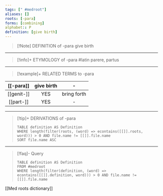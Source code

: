 ```yaml
---
tags: [" #medroot"]
aliases: []
roots: [-para]
forms: [combining]
alphabet:: P
definition: [give birth]
---
```

>[!Note] DEFINITION of -para
>give birth
_____
>[!info]+ ETYMOLOGY of -para
>#latin parere, partus
_____
>[!example]+ RELATED TERMS to -para
>
| [[-para]]  | give birth |      -      |
|:----------:|:----------:|:-----------:|
| [[genit-]] |    YES     | bring forth |
| [[part-]]  |    YES     |      -      |
_____
>[!tip]+ DERIVATIONS of -para
>```dataview
>TABLE definition AS Definition 
>WHERE length(filter(roots, (word) => econtains([[]].roots, word))) > 0 AND file.name != [[]].file.name
>SORT file.name ASC
>```
_____
>[!faq]- Query
>
>```dataview
>TABLE definition AS Definition
>FROM #medroot
>WHERE length(filter(definition, (word) => econtains([[]].definition, word))) > 0 AND file.name != [[]].file.name
>```

[[Med roots dictionary]]